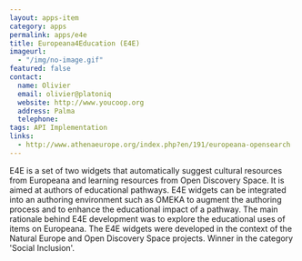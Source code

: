 ```yaml
---
layout: apps-item
category: apps
permalink: apps/e4e
title: Europeana4Education (E4E)
imageurl: 
  - "/img/no-image.gif"
featured: false
contact:
  name: Olivier
  email: olivier@platoniq
  website: http://www.youcoop.org
  address: Palma
  telephone:
tags: API Implementation
links:
  - http://www.athenaeurope.org/index.php?en/191/europeana-opensearch
---
```


E4E is a set of two widgets that automatically suggest cultural resources from Europeana and learning resources from Open Discovery Space. It is aimed at authors of educational pathways. E4E widgets can be integrated into an authoring environment such as OMEKA to augment the authoring process and to enhance the educational impact of a pathway. The main rationale behind E4E development was to explore the educational uses of items on Europeana. The E4E widgets were developed in the context of the Natural Europe and Open Discovery Space projects. Winner in the category 'Social Inclusion'.
